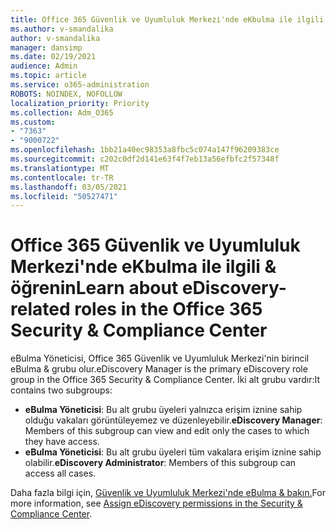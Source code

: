 ```yaml
---
title: Office 365 Güvenlik ve Uyumluluk Merkezi'nde eKbulma ile ilgili & öğrenin
ms.author: v-smandalika
author: v-smandalika
manager: dansimp
ms.date: 02/19/2021
audience: Admin
ms.topic: article
ms.service: o365-administration
ROBOTS: NOINDEX, NOFOLLOW
localization_priority: Priority
ms.collection: Adm_O365
ms.custom:
- "7363"
- "9000722"
ms.openlocfilehash: 1bb21a40ec98353a8fbc5c074a147f96209383ce
ms.sourcegitcommit: c202c0df2d141e63f4f7eb13a56efbfc2f57348f
ms.translationtype: MT
ms.contentlocale: tr-TR
ms.lasthandoff: 03/05/2021
ms.locfileid: "50527471"
---
```

# <a name="learn-about-ediscovery-related-roles-in-the-office-365-security--compliance-center"></a><span data-ttu-id="27bea-102">Office 365 Güvenlik ve Uyumluluk Merkezi'nde eKbulma ile ilgili & öğrenin</span><span class="sxs-lookup"><span data-stu-id="27bea-102">Learn about eDiscovery-related roles in the Office 365 Security & Compliance Center</span></span>

<span data-ttu-id="27bea-103">eBulma Yöneticisi, Office 365 Güvenlik ve Uyumluluk Merkezi'nin birincil eBulma & grubu olur.</span><span class="sxs-lookup"><span data-stu-id="27bea-103">eDiscovery Manager is the primary eDiscovery role group in the Office 365 Security & Compliance Center.</span></span> <span data-ttu-id="27bea-104">İki alt grubu vardır:</span><span class="sxs-lookup"><span data-stu-id="27bea-104">It contains two subgroups:</span></span>

- <span data-ttu-id="27bea-105">**eBulma Yöneticisi**: Bu alt grubu üyeleri yalnızca erişim iznine sahip olduğu vakaları görüntüleyemez ve düzenleyebilir.</span><span class="sxs-lookup"><span data-stu-id="27bea-105">**eDiscovery Manager**: Members of this subgroup can view and edit only the cases to which they have access.</span></span>
- <span data-ttu-id="27bea-106">**eBulma Yöneticisi**: Bu alt grubu üyeleri tüm vakalara erişim iznine sahip olabilir.</span><span class="sxs-lookup"><span data-stu-id="27bea-106">**eDiscovery Administrator**: Members of this subgroup can access all cases.</span></span>

<span data-ttu-id="27bea-107">Daha fazla bilgi için, [Güvenlik ve Uyumluluk Merkezi'nde eBulma & bakın.](https://docs.microsoft.com/microsoft-365/compliance/assign-ediscovery-permissions)</span><span class="sxs-lookup"><span data-stu-id="27bea-107">For more information, see [Assign eDiscovery permissions in the Security & Compliance Center](https://docs.microsoft.com/microsoft-365/compliance/assign-ediscovery-permissions).</span></span>